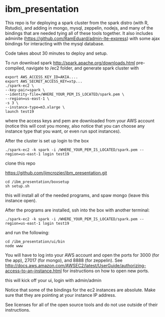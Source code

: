 # ibm_presentation

This repo is for deploying a spark cluster from the spark distro (with R, Rstudio), and adding in mongo, mysql, zeppelin, nodejs, and many of the bindings that are needed tying all of these tools together. It also includes adminlte (https://github.com/RamEduard/admin-lte-express) with some ajax bindings for interacting with the mysql database. 

Code takes about 30 minutes to deploy and setup. 


To run download spark http://spark.apache.org/downloads.html pre-compiled, navigate to /ec2 folder, and generate spark cluster with 
```
export AWS_ACCESS_KEY_ID=AKIA.... 
export AWS_SECRET_ACCESS_KEY=xtp... 
./spark-ec2 \
--key-pair=spark \
--identity-file=/WHERE_YOUR_PEM_IS_LOCATED/spark.pem \
--region=us-east-1 \
-s 3 \
--instance-type=m3.xlarge \
launch test19
```
where the access keys and pem are downloaded from your AWS account (notice this will cost you money, also notice that you can choose any instance type that you want, or even run spot instances). 

After the cluster is set up login to the box
```
./spark-ec2 -k spark -i /WHERE_YOUR_PEM_IS_LOCATED/spark.pem --region=us-east-1 login test19
```
clone this repo

https://github.com/jimcrozier/ibm_presentation.git
```
cd /ibm_presentation/boxsetup
sh setup.sh 
```
this will install all of the needed programs, and spaw mongo (leave this instance open).

After the programs are installed, ssh into the box with another terminal:
```
./spark-ec2 -k spark -i /WHERE_YOUR_PEM_IS_LOCATED/spark.pem --region=us-east-1 login test19
```
and run the following:
```
cd /ibm_presentation/ui/bin 
node www
```
You will have to log into your AWS account and open the ports for 3000 (for the app), 27017 (for mongo), and 8888 (for zeppelin). See http://docs.aws.amazon.com/AWSEC2/latest/UserGuide/authorizing-access-to-an-instance.html for instructions on how to open new ports. 


this will kick off your ui, login with admin/admin 

Notice that some of the bindings for the ec2 instances are absolute. Make sure that they are pointing at your instance IP address. 

See licenses for all of the open source tools and do not use outside of their instructions. 

